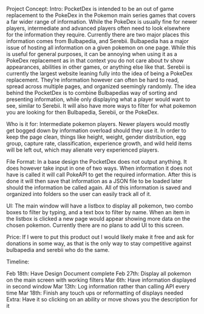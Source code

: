 Project Concept:
Intro:
PocketDex is intended to be an out of game replacement to the PokeDex in the Pokemon main series games that covers a far wider range of information. While the PokeDex is usually fine for newer players, intermediate and advanced players often need to look elsewhere for the information they require. Currently there are two major places this information comes from Bulbapedia, and Serebii. Bulbapedia has a major issue of hosting all information on a given pokemon on one page. While this is useful for general purposes, it can be annoying when using it as a PokeDex replacement as in that context you do not care about tv show appearances, abilities in other games, or anything else like that. Serebii is currently the largest website leaning fully into the idea of being a PokeDex replacement. They’re information however can often be hard to read, spread across multiple pages, and organized seemingly randomly. The idea behind the PocketDex is to combine Bulbapedias way of sorting and presenting information, while only displaying what a player would want to see, similar to Serebii. It will also have more ways to filter for what pokemon you are looking for then Bulbapedia, Serebii, or the PokeDex.

Who is it for:
Intermediate pokemon players. Newer players would mostly get bogged down by information overload should they use it. In order to keep the page clean, things like height, weight, gender distribution, egg group, capture rate, classification, experience growth, and wild held items will be left out, which may alienate very experienced players.

File Format:
In a base design the PocketDex does not output anything. It does however take input in one of two ways. When information it does not have is called it will call PokeAPI to get the required information. After this is done it will then save that information as a JSON file to be loaded later should the information be called again. All of this information is saved and organized into folders so the user can easily track all of it.

UI: 
The main window will have a listbox to display all pokemon, two combo boxes to filter by typing, and a text box to filter by name. When an item in the listbox is clicked a new page would appear showing more data on the chosen pokemon. Currently there are no plans to add UI to this screen. 

Price:
If I were to put this product out I would likely make it free and ask for donations in some way, as that is the only way to stay competitive against bulbapedia and serebii who do the same.

Timeline:

Feb 18th: Have Design Document complete
Feb 27th: Display all pokemon on the main screen with working filters
Mar 6th: Have information displayed in second window
Mar 13th: Log information rather than calling API every time
Mar 18th: Finish any touch ups or reformatting of displays needed
Extra: Have it so clicking on an ability or move shows you the description for it
